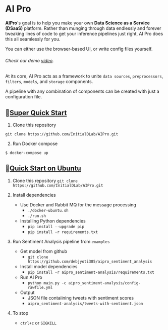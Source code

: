 # AI Pro 
**AIPro**'s goal is to help you make your own **Data Science as a Service (DSaaS)** platform. Rather than munging through data endlessly and forever tweaking lines of code to get your inference pipelines just right, AI Pro does this all seamlessly for you. 

You can either use the browser-based UI, or write config files yourself.

###### Check our demo [video](https://www.youtube.com/watch?v=e6imr87kdB4).


At its core, AI Pro acts as a framework to unite `data sources`, `preprocessors`, `filters`, `models`, and `storage` components. 

A pipeline with any combination of components can be created with just a configuration file. 

## :rocket:[Super Quick Start](#rocketsuper-quick-start)
1. Clone this repository
```
git clone https://github.com/InitialDLab/AIPro.git
```
2. Run Docker compose
```
$ docker-compose up
```


## :rocket:[Quick Start on Ubuntu](#rocketquick-start-on-ubuntu)
1. Clone this repository
``
git clone https://github.com/InitialDLab/AIPro.git
``

2. Install dependencies
	- Use Docker and Rabbit MQ for the message processing
		- `./docker-ubuntu.sh`
		- `./run.sh`	
	- Installing Python dependencies
	 	- `pip install --upgrade pip` 
		- `pip install -r requirements.txt`
3. Run Sentiment Analysis pipeline from `examples`
 	- Get model from github
 		-  `git clone https://github.com/debjyoti385/aipro_sentiment_analysis`
	- Install model dependencies
		- `pip install -r aipro_sentiment-analysis/requirements.txt`
	- Run AI Pro
		- `python main.py -c aipro_sentiment-analysis/config-rawfile.yml`
	- Output
		- JSON file contaiining tweets with sentiment scores 
		- `aipro_sentiment-analysis/tweets-with-sentiment.json`
4. To stop
	- `ctrl+c` or `SIGKILL`
